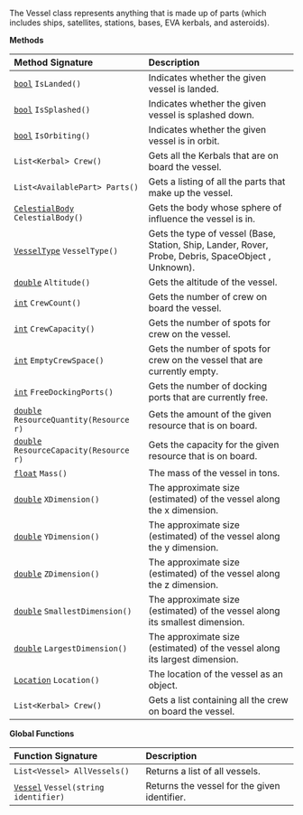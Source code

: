 The Vessel class represents anything that is made up of parts (which includes ships, satellites, stations, bases, EVA kerbals, and asteroids).

**Methods**

| Method Signature | Description |
| :--- | :--- |
| [`bool`](Boolean-Type) `IsLanded()` | Indicates whether the given vessel is landed. |
| [`bool`](Boolean-Type) `IsSplashed()` | Indicates whether the given vessel is splashed down. |
| [`bool`](Boolean-Type) `IsOrbiting()` | Indicates whether the given vessel is in orbit. |
| `List<Kerbal> Crew()` | Gets all the Kerbals that are on board the vessel. |
| `List<AvailablePart> Parts()` | Gets a listing of all the parts that make up the vessel. |
| [`CelestialBody`](CelestialBody-Type) `CelestialBody()` | Gets the body whose sphere of influence the vessel is in. |
| [`VesselType`](Enumeration-Type) `VesselType()` | Gets the type of vessel (Base, Station, Ship, Lander, Rover, Probe, Debris, SpaceObject , Unknown). |
| [`double`](Numeric-Type) `Altitude()` | Gets the altitude of the vessel. |
| [`int`](Numeric-Type) `CrewCount()` | Gets the number of crew on board the vessel. |
| [`int`](Numeric-Type) `CrewCapacity()` | Gets the number of spots for crew on the vessel. |
| [`int`](Numeric-Type) `EmptyCrewSpace()` | Gets the number of spots for crew on the vessel that are currently empty. |
| [`int`](Numeric-Type) `FreeDockingPorts()` | Gets the number of docking ports that are currently free. |
| [`double`](Numeric-Type) `ResourceQuantity(Resource r)` | Gets the amount of the given resource that is on board. |
| [`double`](Numeric-Type) `ResourceCapacity(Resource r)` | Gets the capacity for the given resource that is on board. |
| [`float`](Numeric-Type) `Mass()` | The mass of the vessel in tons. |
| [`double`](Numeric-Type) `XDimension()` | The approximate size (estimated) of the vessel along the x dimension. |
| [`double`](Numeric-Type) `YDimension()` | The approximate size (estimated) of the vessel along the y dimension. |
| [`double`](Numeric-Type) `ZDimension()` | The approximate size (estimated) of the vessel along the z dimension. |
| [`double`](Numeric-Type) `SmallestDimension()` | The approximate size (estimated) of the vessel along its smallest dimension. |
| [`double`](Numeric-Type) `LargestDimension()` | The approximate size (estimated) of the vessel along its largest dimension. |
| [`Location`](Location-Type) `Location()` | The location of the vessel as an object. |
| `List<Kerbal> Crew()` | Gets a list containing all the crew on board the vessel. |

**Global Functions**

| Function Signature| Description |
| :--- | :--- |
| `List<Vessel> AllVessels()` | Returns a list of all vessels. |
| [`Vessel`](Vessel-Type) `Vessel(string identifier)` | Returns the vessel for the given identifier. |
